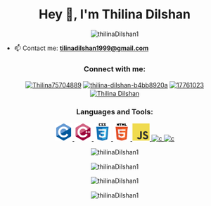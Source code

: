 <h1 align="center">Hey 👋, I'm Thilina Dilshan</h1>

<p></p><p></p>
<div align="center">
  <img src="https://komarev.com/ghpvc/?username=thilinaDilshan1&style=for-the-badge&color=blueviolet" alt="thilinaDilshan1" />
</div>
<p></p><p></p>

- 📫 Contact me: **tilinadilshan1999@gmail.com**

<h3 align="center">Connect with me:</h3>
<p align="center">
<a href="https://twitter.com/Thilina75704889?s=09" target="blank"><img align="center" src="https://raw.githubusercontent.com/rahuldkjain/github-profile-readme-generator/master/src/images/icons/Social/twitter.svg" alt="Thilina75704889" height="30" width="40" /></a>
<a href="https://www.linkedin.com/in/thilina-dilshan-b4bb8920a/" target="blank"><img align="center" src="https://raw.githubusercontent.com/rahuldkjain/github-profile-readme-generator/master/src/images/icons/Social/linked-in-alt.svg" alt="thilina-dilshan-b4bb8920a" height="30" width="40" /></a>
<a href="https://stackoverflow.com/users/18590593/thilina-dilshan?tab=profile" target="blank"><img align="center" src="https://raw.githubusercontent.com/rahuldkjain/github-profile-readme-generator/master/src/images/icons/Social/stack-overflow.svg" alt="17761023" height="30" width="40" /></a>
<a href="https://www.facebook.com/thilina.dilshan.7906" target="blank"><img align="center" src="https://www.svgrepo.com/show/111203/facebook.svg" alt="Thilina Dilshan" height="30" width="40" /></a>
</p>

<h3 align="center">Languages and Tools:</h3>
<p align="center"> <a href="https://www.cprogramming.com/" target="_blank"> <img src="https://raw.githubusercontent.com/devicons/devicon/master/icons/c/c-original.svg" alt="c" width="40" height="40"/> </a> <a href="https://www.w3schools.com/cpp/" target="_blank"> <img src="https://raw.githubusercontent.com/devicons/devicon/master/icons/cplusplus/cplusplus-original.svg" alt="cplusplus" width="40" height="40"/> </a> <a href="https://www.w3schools.com/css/" target="_blank"> <img src="https://raw.githubusercontent.com/devicons/devicon/master/icons/css3/css3-original-wordmark.svg" alt="css3" width="40" height="40"/> </a> <a href="https://www.w3.org/html/" target="_blank"> <img src="https://raw.githubusercontent.com/devicons/devicon/master/icons/html5/html5-original-wordmark.svg" alt="html5" width="40" height="40"/> </a> <a href="https://developer.mozilla.org/en-US/docs/Web/JavaScript" target="_blank"> <img src="https://raw.githubusercontent.com/devicons/devicon/master/icons/javascript/javascript-original.svg" alt="javascript" width="40" height="40"/> </a>
<a href="https://www.w3schools.com/java/" target="_blank"> <img src="https://www.svgrepo.com/show/184143/java.svg" alt="c" width="40" height="40"/> </a>
<a href="https://www.w3schools.com/python/" target="_blank"> <img src="https://www.svgrepo.com/show/374016/python.svg" alt="c" width="40" height="40"/> </a>
</p>

 
<!--
**thilinaDilshan1/thilinaDilshan1** is a ✨ _special_ ✨ repository because its `README.md` (this file) appears on your GitHub profile.

Here are some ideas to get you started:

- 🔭 I’m currently working on ...
- 🌱 I’m currently learning ...
- 👯 I’m looking to collaborate on ...
- 🤔 I’m looking for help with ...
- 💬 Ask me about ...
- 📫 How to reach me: ...
- 😄 Pronouns: ...
- ⚡ Fun fact: ...
-->
<div align="center">
<img src="https://github-profile-trophy.vercel.app/?username=thilinaDilshan1&theme=radical" alt="thilinaDilshan1">
</div>
<div align="center">

<p></p>
<img align="center" src="https://github-readme-stats.vercel.app/api/top-langs?username=thilinaDilshan1&show_icons=true&theme=dracula&locale=en&layout=compact&hide_border=true" alt="thilinaDilshan1" />    
<p></p>

<img align="center" src="https://github-readme-stats.vercel.app/api?username=thilinaDilshan1&show_icons=true&theme=dracula&locale=en&hide_border=true" alt="thilinaDilshan1" />
<p></p>

<p><img align="center" src="https://github-readme-streak-stats.herokuapp.com/?user=thilinaDilshan1&theme=dracula&hide_border=true&date_format=M%20j%5B%2C%20Y%5D" alt="thilinaDilshan1" /></p>
  </div>
<p></p>


